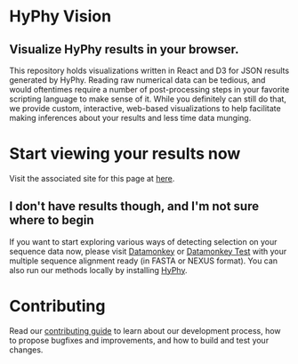 # HyPhy Vision
## Visualize HyPhy results in your browser. 

This repository holds visualizations written in React and D3 for JSON results
generated by HyPhy. Reading raw numerical data can be tedious, and would
oftentimes require a number of post-processing steps in your favorite scripting
language to make sense of it. While you definitely can still do that, we provide
custom, interactive, web-based visualizations to help facilitate making
inferences about your results and less time data munging.

# Start viewing your results now
Visit the associated site for this page at [here](http://veg.github.io/hyphy-vision/).

## I don't have results though, and I'm not sure where to begin
If you want to start exploring various ways of detecting selection on your
sequence data now, please visit [Datamonkey](datamonkey.org) or [Datamonkey
Test](test.datamonkey.org) with your multiple sequence alignment ready (in FASTA
or NEXUS format). You can also run our methods locally by installing
[HyPhy](hyphy.org).

# Contributing
Read our [contributing guide](CONTRIBUTING.md) to learn about our development process, how to
propose bugfixes and improvements, and how to build and test your changes.
